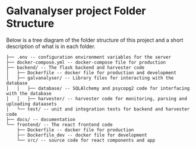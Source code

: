 # Galvanalyser project Folder Structure

Below is a tree diagram of the folder structure of this project and a short description of what is in each folder.
```
├── .env -- configuration environment variables for the server
├── docker-compose.yml -- docker-compose file for production
├── backend/ -- The flask backend and harvester code
│   ├── Dockerfile -- docker file for production and development
│   ├── galvanalyser/ -- Library files for interacting with the database
│   │   ├── database/ -- SQLAlchemy and psycopg2 code for interfacing with the database
│   │   ├── harvester/ -- harvester code for monitoring, parsing and uploading dataasets
│   └── test/ -- unit and integration tests for backend and harvester code
├── docs/ -- documentation
└── frontend/ -- The react frontend code
    ├── Dockerfile -- docker file for production
    ├── Dockerfile_dev -- docker file for development
    └── src/ -- source code for react components and app
```
